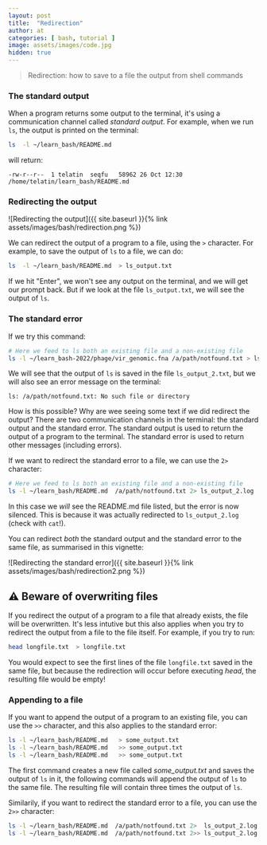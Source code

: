 ```yaml
---
layout: post
title:  "Redirection"
author: at
categories: [ bash, tutorial ]
image: assets/images/code.jpg
hidden: true
---
```


> Redirection: how to save to a file the output from shell commands


### The standard output

When a program returns some output to the terminal, it's using a communication channel called *standard output*. 
For example, when we run `ls`, the output is printed on the terminal:

```bash
ls  -l ~/learn_bash/README.md  
```

will return:
```text
-rw-r--r--  1 telatin  seqfu   58962 26 Oct 12:30 /home/telatin/learn_bash/README.md 
```

### Redirecting the output

![Redirecting the output]({{ site.baseurl }}{% link assets/images/bash/redirection.png %})

We can redirect the output of a program to a file, using the `>` character. 
For example, to save the output of `ls` to a file, we can do:

```bash
ls  -l ~/learn_bash/README.md  > ls_output.txt
```

If we hit "Enter", we won't see any output on the terminal, and we will get our
prompt back. But if we look at the file `ls_output.txt`, we will see the output
of `ls`.

### The standard error

If we try this command:

```bash
# Here we feed to ls both an existing file and a non-existing file
ls -l ~/learn_bash-2022/phage/vir_genomic.fna /a/path/notfound.txt > ls_output_2.txt
```

We will see that the output of `ls` is saved in the file `ls_output_2.txt`, but
we will also see an error message on the terminal:

```text
ls: /a/path/notfound.txt: No such file or directory
```

How is this possible? Why are wee seeing some text if we did redirect the output?
There are two communication channels in the terminal: the standard output and the
standard error. The standard output is used to return the output of a program to
the terminal. The standard error is used to return other messages (including errors).

If we want to redirect the standard error to a file, we can use the `2>` character:

```bash
# Here we feed to ls both an existing file and a non-existing file
ls -l ~/learn_bash/README.md  /a/path/notfound.txt 2> ls_output_2.log
```
In this case we *will* see the README.md file listed, but the error is now silenced.
This is because it was actually redirected to `ls_output_2.log` (check with `cat`!).

You can redirect *both* the standard output and the standard error to the same file,
as summarised in this vignette:

![Redirecting the standard error]({{ site.baseurl }}{% link assets/images/bash/redirection2.png %})

## :warning: Beware of overwriting files

If you redirect the output of a program to a file that already exists, the file
will be overwritten.
It's less intutive but this also applies when you try to redirect the output from a file to the
file itself. For example, if you try to run:

```bash
head longfile.txt  > longfile.txt
```

You would expect to see the first lines of the file `longfile.txt` saved in the same file,
but because the redirection will occur before executing *head*, the resulting file would be
empty!

### Appending to a file

If you want to append the output of a program to an existing file, you can use the `>>` character,
and this also applies to the standard error:

```bash
ls -l ~/learn_bash/README.md   > some_output.txt
ls -l ~/learn_bash/README.md   >> some_output.txt
ls -l ~/learn_bash/README.md   >> some_output.txt
```

The first command creates a new file called *some_output.txt* and saves the output of `ls` in it,
the following commands will append the output of `ls` to the same file. The resulting file will
contain three times the output of `ls`.

Similarily, if you want to redirect the standard error to a file, you can use the `2>>` character:

```bash
ls -l ~/learn_bash/README.md  /a/path/notfound.txt 2>  ls_output_2.log
ls -l ~/learn_bash/README.md  /a/path/notfound.txt 2>> ls_output_2.log
```

